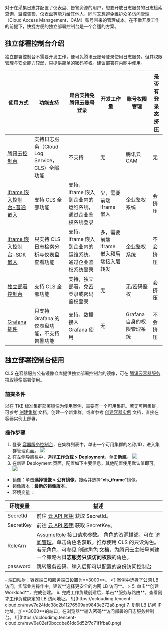 对于在采集日志并配置了仪表盘、告警资源的用户，想要开放日志服务的日志检索查询、监控告警、仪表盘等能力给其他人，同时又想避免维护众多访问管理（Cloud Access Management，CAM）账号带来的管理成本。在不做开发工作的前提下，快捷方便的独立部署控制台是一个合适的方案。


## 独立部署控制台介绍

独立部署控制台不需要开发工作，便可免腾讯云账号登录使用日志服务。但其权限管理与安全能力较弱，只提供简单的密码鉴权。建议部署在内网中使用。

| 使用方式         | 功能支持        | 是否支持免腾讯云账号登录       | 开发工作量      | 账号权限管理       | 是否有登录态挤压 |
| ----------------- | ----------------- | --------------------------- | ---------------------- | ------------------------- | -------------------------- |
| [腾讯云控制台](https://console.cloud.tencent.com/cls/overview) | 支持日志服务（Cloud Log Service，CLS）全部功能                           | 不支持                                                   | 无                                       | 腾讯云 CAM         | 无                          |
| [iframe 嵌入控制台-普通嵌入](https://cloud.tencent.com/document/product/614/45742) | 支持 CLS 全部功能                           | 支持，iframe 嵌入到企业内的运维系统，通过企业鉴权系统登录 | 少，需要前端 iframe 嵌入                   | 企业鉴权系统              | 会挤压                     |
| [iframe 嵌入控制台-SDK 嵌入](https://cloud.tencent.com/document/product/614/74472) | 只支持 CLS 日志检索分析与仪表盘查看功能     | 支持，iframe 嵌入到企业内的运维系统，通过企业鉴权系统登录 | 多，需要前端 iframe 嵌入和后端接入层转发 | 企业鉴权系统              | 不会挤压                   |
| [独立部署控制台](https://cloud.tencent.com/document/product/614/78122)                                           | 支持 CLS 全部功能                           | 支持，独立部署，免密登录或密码鉴权登录                   | 无                                       | 无/密码鉴权               | 会挤压                     |
| [Grafana 插件](https://cloud.tencent.com/document/product/614/52102) | 只支持 Grafana 的仪表盘功能，不支持告警功能 | 支持，数据接入 Grafana 使用                                | 无                                       | Grafana 自身的权限管理系统 | 不会挤压                   |


## 独立部署控制台使用

CLS 在容器服务公有镜像仓库提供独立部署控制台的镜像，可在 [腾讯云容器服务](https://console.cloud.tencent.com/tke2) 拉取镜像部署使用。

### 前提条件

以在 TKE 标准集群部署镜像为使用案例，需要有一个可用集群。若无可用集群，可参考 [创建集群](https://cloud.tencent.com/document/product/457/32189) 文档，创建一个新集群，或者参考 [创建容器实例](https://cloud.tencent.com/document/product/457/57341) 文档，直接在容器实例上部署。

### 操作步骤

1. 登录 [容器服务控制台](https://console.cloud.tencent.com/tke2)，在集群列表中，单击一个可用集群的名称/ID，进入集群管理页面。
![](https://qcloudimg.tencent-cloud.cn/raw/ca7e173f71fa123971b00c55993e4d3a.png)
2. 在左侧导航栏中，选择**工作负载 > Deployment**，单击**新建**。
![](https://qcloudimg.tencent-cloud.cn/raw/a95991947ce540ce3f2c5904004a81f6.png)
3. 在新建 Deployment 页面，配置如下主要信息，其他配置使用默认值即可。
![](https://qcloudimg.tencent-cloud.cn/raw/15561bfd28a3464fa5e4889488c45774.png)
 - 镜像：单击**选择镜像 > 公有镜像**，搜索并选择"**cls_iframe**"镜像。
 - 镜像版本：**最新的镜像版本**。
 - 环境变量：
 <table>
<thead>
<tr><th>环境变量</th><th>描述</th></tr>
</thead>
<tbody>
<tr><td>SecretId</td><td>前往 <a href="https://console.cloud.tencent.com/cam/capi">云 API 密钥</a> 获取 SecretId。</td></tr>
<tr><td>SecretKey</td><td>前往 <a href="https://console.cloud.tencent.com/cam/capi">云 API 密钥</a> 获取 SecretKey。</td></tr>
<tr><td>RoleArn</td><td><a href="https://cloud.tencent.com/document/product/598/33164">AssumeRole</a> 接口请求参数。 角色的资源描述，可在 <a href="https://console.cloud.tencent.com/cam/role">访问管理</a>，单击角色名获取。推荐使用 CLS 的只读角色。</br>若无角色，可参见 <a href="https://cloud.tencent.com/document/product/598/19381">创建角色</a> 文档，为腾讯云主账号创建一个策略为<b>日志服务只读访问权限</b>的角色。</td></tr>
<tr><td>password</td><td>跳转服务密码，输入后即可以配置的身份访问控制台</td></tr>
</tbody></table>
 - 端口映射：容器端口和服务端口设置为**3000**。
>? 案例中选择了公网 LB 访问，实际业务操作中，建议**选择更安全的内网 LB 访问**。
>
5. 单击**创建Workload**，完成创建。
6. 完成工作负载创建后，单击**服务与路由**，查看刚才工作负载绑定的 LB 访问地址。
![](https://qcloudimg.tencent-cloud.cn/raw/7e24fdc38c2b11276509ab9843e272a8.png)
7. 复制 LB 访问 IP 地址，加**3000**的端口，在浏览器**输入密码**访问部署的日志服务控制台。
![](https://qcloudimg.tencent-cloud.cn/raw/6e02ef0bccdbe61dc6d52f7c71f1fba8.png)

